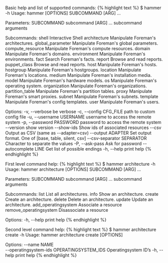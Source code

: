 
Basic help and list of supported commands:
{% highlight text %}
$ hammer -h
Usage:
    hammer [OPTIONS] SUBCOMMAND [ARG] ...

Parameters:
    SUBCOMMAND                    subcommand
    [ARG] ...                     subcommand arguments

Subcommands:
    shell                         Interactive Shell
    architecture                  Manipulate Foreman's architectures.
    global_parameter              Manipulate Foreman's global parameters.
    compute_resource              Manipulate Foreman's compute resources.
    domain                        Manipulate Foreman's domains.
    environment                   Manipulate Foreman's environments.
    fact                          Search Foreman's facts.
    report                        Browse and read reports.
    puppet_class                  Browse and read reports.
    host                          Manipulate Foreman's hosts.
    hostgroup                     Manipulate Foreman's hostgroups.
    location                      Manipulate Foreman's locations.
    medium                        Manipulate Foreman's installation media.
    model                         Manipulate Foreman's hardware models.
    os                            Manipulate Foreman's operating system.
    organization                  Manipulate Foreman's organizations.
    partition_table               Manipulate Foreman's partition tables.
    proxy                         Manipulate Foreman's smart proxies.
    subnet                        Manipulate Foreman's subnets.
    template                      Manipulate Foreman's config templates.
    user                          Manipulate Foreman's users.

Options:
    -v, --verbose                 be verbose
    -c, --config CFG_FILE         path to custom config file
    -u, --username USERNAME       username to access the remote system
    -p, --password PASSWORD       password to access the remote system
    --version                     show version
    --show-ids                    Show ids of associated resources
    --csv                         Output as CSV (same as --adapter=csv)
    --output ADAPTER              Set output format. One of [base, table, silent, csv]
    --csv-separator SEPARATOR     Character to separate the values
    -P, --ask-pass                Ask for password
    --autocomplete LINE           Get list of possible endings
    -h, --help                    print help
{% endhighlight %}

First level command help:
{% highlight text %}
$ hammer architecture -h
Usage:
    hammer architecture [OPTIONS] SUBCOMMAND [ARG] ...

Parameters:
    SUBCOMMAND                    subcommand
    [ARG] ...                     subcommand arguments

Subcommands:
    list                          List all architectures.
    info                          Show an architecture.
    create                        Create an architecture.
    delete                        Delete an architecture.
    update                        Update an architecture.
    add_operatingsystem           Associate a resource
    remove_operatingsystem        Disassociate a resource

Options:
    -h, --help                    print help
{% endhighlight %}

Second level command help:
{% highlight text %}
$ hammer architecture create -h
Usage:
    hammer architecture create [OPTIONS]

Options:
    --name NAME                    
    --operatingsystem-ids OPERATINGSYSTEM_IDS 
                                  Operatingsystem ID’s
    -h, --help                    print help
{% endhighlight %}
